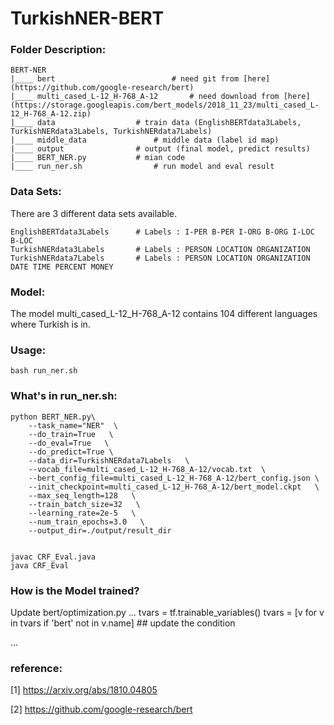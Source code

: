 
# TurkishNER-BERT


### Folder Description:
```
BERT-NER
|____ bert                          # need git from [here](https://github.com/google-research/bert)
|____ multi_cased_L-12_H-768_A-12	    # need download from [here](https://storage.googleapis.com/bert_models/2018_11_23/multi_cased_L-12_H-768_A-12.zip)
|____ data		            # train data (EnglishBERTdata3Labels, TurkishNERdata3Labels, TurkishNERdata7Labels)
|____ middle_data	            # middle data (label id map)
|____ output			    # output (final model, predict results)
|____ BERT_NER.py		    # mian code
|____ run_ner.sh    		    # run model and eval result

```

### Data Sets:

There are 3 different data sets available. 
```
EnglishBERTdata3Labels      # Labels : I-PER B-PER I-ORG B-ORG I-LOC B-LOC
TurkishNERdata3Labels       # Labels : PERSON LOCATION ORGANIZATION
TurkishNERdata7Labels       # Labels : PERSON LOCATION ORGANIZATION DATE TIME PERCENT MONEY
```

### Model:
The model multi_cased_L-12_H-768_A-12 contains 104 different languages where Turkish is in. 

### Usage:
```
bash run_ner.sh
```


### What's in run_ner.sh:
```
python BERT_NER.py\
    --task_name="NER"  \
    --do_train=True   \
    --do_eval=True   \
    --do_predict=True \
    --data_dir=TurkishNERdata7Labels   \
    --vocab_file=multi_cased_L-12_H-768_A-12/vocab.txt  \
    --bert_config_file=multi_cased_L-12_H-768_A-12/bert_config.json \
    --init_checkpoint=multi_cased_L-12_H-768_A-12/bert_model.ckpt   \
    --max_seq_length=128   \
    --train_batch_size=32   \
    --learning_rate=2e-5   \
    --num_train_epochs=3.0   \
    --output_dir=./output/result_dir


javac CRF_Eval.java
java CRF_Eval
```

### How is the Model trained?

Update bert/optimization.py 
...
tvars = tf.trainable_variables()
tvars = [v for v in tvars if 'bert' not in v.name]   ## update the condition 

...

### reference:

[1] https://arxiv.org/abs/1810.04805

[2] https://github.com/google-research/bert



